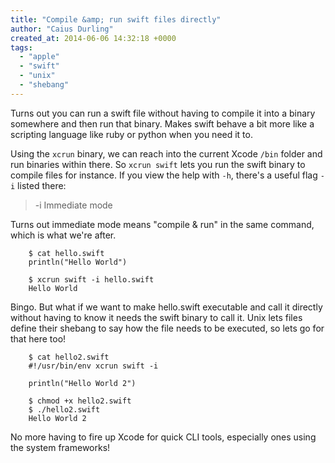 ```yaml
---
title: "Compile &amp; run swift files directly"
author: "Caius Durling"
created_at: 2014-06-06 14:32:18 +0000
tags:
  - "apple"
  - "swift"
  - "unix"
  - "shebang"
---
```


Turns out you can run a swift file without having to compile it into a binary somewhere and then run that binary. Makes swift behave a bit more like a scripting language like ruby or python when you need it to.

Using the `xcrun` binary, we can reach into the current Xcode `/bin` folder and run binaries within there. So `xcrun swift` lets you run the swift binary to compile files for instance. If you view the help with `-h`, there's a useful flag `-i` listed there:

>   -i               Immediate mode

Turns out immediate mode means "compile & run" in the same command, which is what we're after.

        $ cat hello.swift
        println("Hello World")

        $ xcrun swift -i hello.swift
        Hello World

Bingo. But what if we want to make hello.swift executable and call it directly without having to know it needs the swift binary to call it. Unix lets files define their shebang to say how the file needs to be executed, so lets go for that here too!

        $ cat hello2.swift
        #!/usr/bin/env xcrun swift -i
        
        println("Hello World 2")

        $ chmod +x hello2.swift
        $ ./hello2.swift
        Hello World 2

No more having to fire up Xcode for quick CLI tools, especially ones using the system frameworks!

